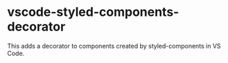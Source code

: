 # vscode-styled-components-decorator
This adds a decorator to components created by styled-components in VS Code.
